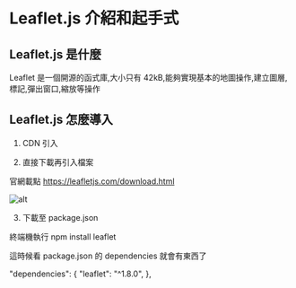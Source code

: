 # Leaflet.js 介紹和起手式

## Leaflet.js 是什麼

Leaflet 是一個開源的函式庫,大小只有 42kB,能夠實現基本的地圖操作,建立圖層,標記,彈出窗口,縮放等操作

## Leaflet.js 怎麼導入

1. CDN 引入

 <link rel="stylesheet" href="https://unpkg.com/leaflet@1.8.0/dist/leaflet.css" integrity="sha512-hoalWLoI8r4UszCkZ5kL8vayOGVae1oxXe/2A4AO6J9+580uKHDO3JdHb7NzwwzK5xr/Fs0W40kiNHxM9vyTtQ==" crossorigin="" />
<script src="https://unpkg.com/leaflet@1.8.0/dist/leaflet.js" integrity="sha512-BB3hKbKWOc9Ez/TAwyWxNXeoV9c1v6FIeYiBieIWkpLjauysF18NzgR1MBNBXf8/KABdlkX68nAhlwcDFLGPCQ==" crossorigin=""></script>

2. 直接下載再引入檔案

官網載點 https://leafletjs.com/download.html

![alt](../../../day1/%E4%B8%8B%E8%BC%89leafletjs.png)

<link rel="stylesheet" href="/path/to/leaflet.css" />
<script src="/path/to/leaflet.js"></script>

3. 下載至 package.json

終端機執行 npm install leaflet

這時候看 package.json 的 dependencies 就會有東西了

"dependencies": {
"leaflet": "^1.8.0",
},
